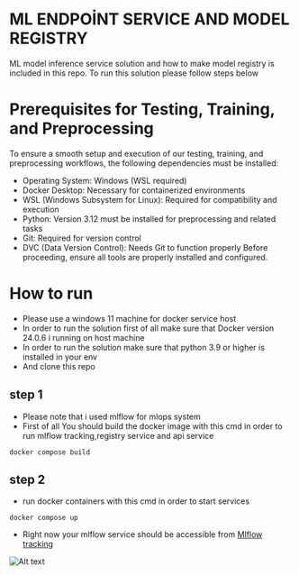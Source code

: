 # ML ENDPOİNT SERVICE AND MODEL REGISTRY

ML model inference service solution and how to make model registry is included in this repo. To run this solution please follow steps below

# Prerequisites for Testing, Training, and Preprocessing
To ensure a smooth setup and execution of our testing, training, and preprocessing workflows, the following dependencies must be installed:
- Operating System: Windows (WSL required)
- Docker Desktop: Necessary for containerized environments
- WSL (Windows Subsystem for Linux): Required for compatibility and execution
- Python: Version 3.12 must be installed for preprocessing and related tasks
- Git: Required for version control
- DVC (Data Version Control): Needs Git to function properly
Before proceeding, ensure all tools are properly installed and configured.

# How to run
* Please use a windows 11 machine for docker service host
* In order to run the solution first of all make sure that  Docker version 24.0.6 i running on host machine
* In order to run the solution  make sure that python 3.9 or higher is installed in your env
* And clone this repo
## step 1
* Please note that i used mlflow for mlops system
* First of all You should build the docker image with this cmd in order to run mlflow tracking,registry service and api service
```
docker compose build
```
## step 2
* run docker containers with this cmd  in order to start services
```
docker compose up

```
* Right now your mlflow service should be accessible from
[Mlflow tracking ](http://localhost:5000)

![Alt text](img/step2_mlflow_service.png)
